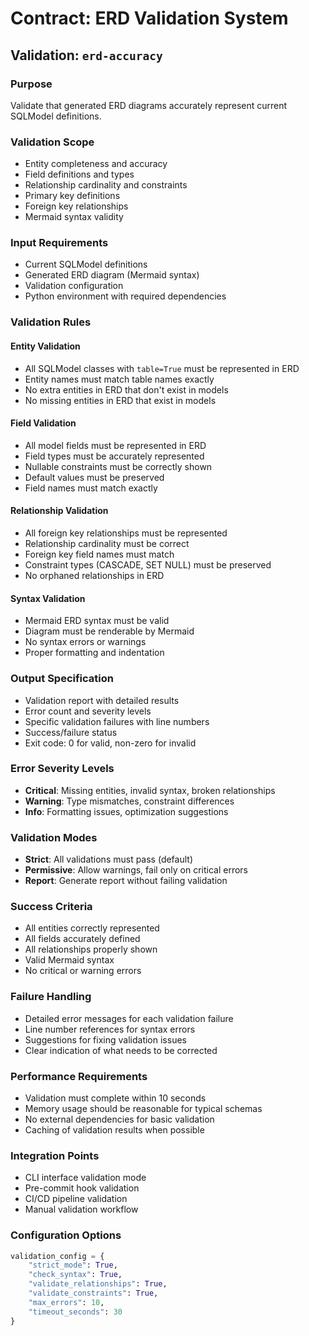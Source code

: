 # Contract: ERD Validation System

## Validation: `erd-accuracy`

### Purpose
Validate that generated ERD diagrams accurately represent current SQLModel definitions.

### Validation Scope
- Entity completeness and accuracy
- Field definitions and types
- Relationship cardinality and constraints
- Primary key definitions
- Foreign key relationships
- Mermaid syntax validity

### Input Requirements
- Current SQLModel definitions
- Generated ERD diagram (Mermaid syntax)
- Validation configuration
- Python environment with required dependencies

### Validation Rules

#### Entity Validation
- All SQLModel classes with `table=True` must be represented in ERD
- Entity names must match table names exactly
- No extra entities in ERD that don't exist in models
- No missing entities in ERD that exist in models

#### Field Validation
- All model fields must be represented in ERD
- Field types must be accurately represented
- Nullable constraints must be correctly shown
- Default values must be preserved
- Field names must match exactly

#### Relationship Validation
- All foreign key relationships must be represented
- Relationship cardinality must be correct
- Foreign key field names must match
- Constraint types (CASCADE, SET NULL) must be preserved
- No orphaned relationships in ERD

#### Syntax Validation
- Mermaid ERD syntax must be valid
- Diagram must be renderable by Mermaid
- No syntax errors or warnings
- Proper formatting and indentation

### Output Specification
- Validation report with detailed results
- Error count and severity levels
- Specific validation failures with line numbers
- Success/failure status
- Exit code: 0 for valid, non-zero for invalid

### Error Severity Levels
- **Critical**: Missing entities, invalid syntax, broken relationships
- **Warning**: Type mismatches, constraint differences
- **Info**: Formatting issues, optimization suggestions

### Validation Modes
- **Strict**: All validations must pass (default)
- **Permissive**: Allow warnings, fail only on critical errors
- **Report**: Generate report without failing validation

### Success Criteria
- All entities correctly represented
- All fields accurately defined
- All relationships properly shown
- Valid Mermaid syntax
- No critical or warning errors

### Failure Handling
- Detailed error messages for each validation failure
- Line number references for syntax errors
- Suggestions for fixing validation issues
- Clear indication of what needs to be corrected

### Performance Requirements
- Validation must complete within 10 seconds
- Memory usage should be reasonable for typical schemas
- No external dependencies for basic validation
- Caching of validation results when possible

### Integration Points
- CLI interface validation mode
- Pre-commit hook validation
- CI/CD pipeline validation
- Manual validation workflow

### Configuration Options
```python
validation_config = {
    "strict_mode": True,
    "check_syntax": True,
    "validate_relationships": True,
    "validate_constraints": True,
    "max_errors": 10,
    "timeout_seconds": 30
}
```
